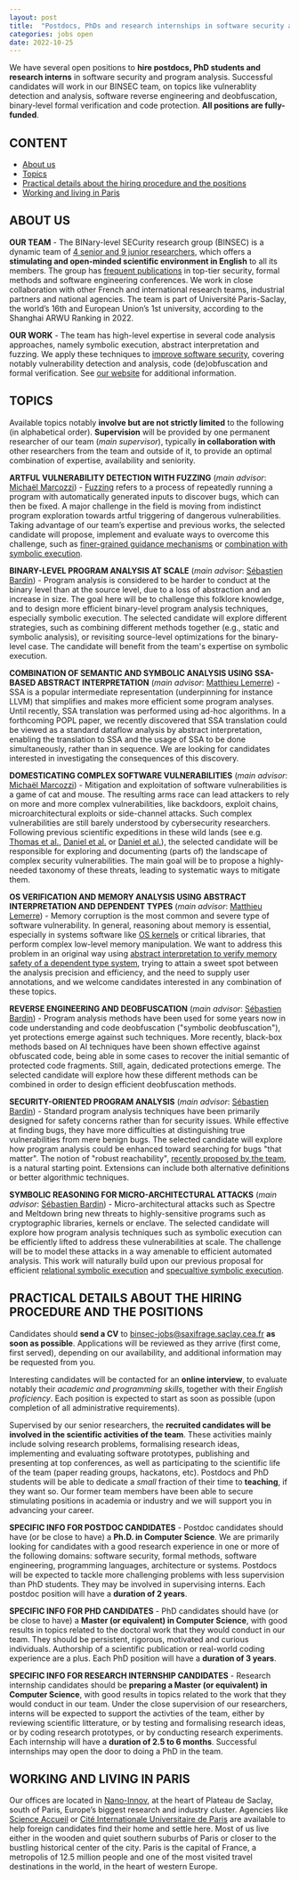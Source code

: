 ```yaml
---
layout: post
title:  "Postdocs, PhDs and research internships in software security and program analysis"
categories: jobs open
date: 2022-10-25
---
```

We have several open positions to **hire postdocs, PhD students and research interns** in software security and program analysis. Successful candidates will work in our BINSEC team, on topics like vulnerablity detection and analysis, software reverse engineering and deobfuscation, binary-level formal verification and code protection. 
**All positions are fully-funded**.



## CONTENT 
* [About us](#about-us)
* [Topics](#topics)
* [Practical details about the hiring procedure and the positions](#practical-details-about-the-hiring-procedure-and-the-positions)
* [Working and living in Paris](#working-and-living-in-paris)


## ABOUT US

**OUR TEAM** - The BINary-level SECurity research group (BINSEC) is a dynamic team of [4 senior and 9 junior researchers][team], which offers a **stimulating and open-minded scientific environment in English** to all its members. The group has [frequent publications][publications] in top-tier security, formal methods and software engineering conferences. We work in close collaboration with other French and international research teams, industrial partners and national agencies. The team is part of Université Paris-Saclay, the world’s 16th and European Union’s 1st university, according to the Shanghai ARWU Ranking in 2022.  

**OUR WORK** - The team has high-level expertise in several code analysis approaches, namely symbolic execution, abstract interpretation and fuzzing. We apply these techniques to [improve software security][walloffame], covering notably vulnerability detection and analysis, code (de)obfuscation and formal verification. See [our website][website] for additional information. 

## TOPICS

Available topics notably **involve but are not strictly limited** to the following (in alphabetical order).
**Supervision** will be provided by one permanent researcher of our team (*main supervisor*), typically **in collaboration with** other researchers from the team and outside of it, to provide an optimal combination of expertise, availability and seniority.

**ARTFUL VULNERABILITY DETECTION WITH FUZZING** (*main advisor*: [Michaël Marcozzi][marcozzi]) - [Fuzzing][fuzzing] refers to a process of repeatedly running a program with automatically generated inputs to discover bugs, which can then be fixed. A major challenge in the field is moving from indistinct program exploration towards artful triggering of dangerous vulnerabilities. Taking advantage of our team’s expertise and previous works, the selected candidate will propose, implement and evaluate ways to overcome this challenge, such as [finer-grained guidance mechanisms][ndssfuzz] or [combination with symbolic execution][fps]. 

**BINARY-LEVEL PROGRAM ANALYSIS AT SCALE** (*main advisor*: [Sébastien Bardin][bardin]) - Program analysis is considered to be harder to conduct at the binary level than at the source level, due to a loss of abstraction and an increase in size. The goal here will be to challenge this folklore knowledge, and to design more efficient binary-level program analysis techniques, especially symbolic execution. The selected candidate will explore different strategies, such as combining different methods together (e.g., static and symbolic analysis), or revisiting source-level optimizations for the binary-level case. The candidate will benefit from the team's expertise on symbolic execution.   

**COMBINATION OF SEMANTIC AND SYMBOLIC ANALYSIS USING SSA-BASED ABSTRACT INTERPRETATION** (*main advisor*: [Matthieu Lemerre][lemerre]) - SSA is a popular intermediate representation (underpinning for instance LLVM) that simplifies and makes more efficient some program analyses. Until recently, SSA translation was performed using ad-hoc algorithms. In a forthcoming POPL paper, we recently discovered that SSA translation could be viewed as a standard dataflow analysis by abstract interpretation, enabling the translation to SSA and the usage of SSA to be done simultaneously, rather than in sequence. We are looking for candidates interested in investigating the consequences of this discovery.

**DOMESTICATING COMPLEX SOFTWARE VULNERABILITIES** (*main advisor*: [Michaël Marcozzi][marcozzi]) - Mitigation and exploitation of software vulnerabilities is a game of cat and mouse. The resulting arms race can lead attackers to rely on more and more complex vulnerabilities, like backdoors, exploit chains, microarchitectural exploits or side-channel attacks. Such complex vulnerabilities are still barely understood by cybersecurity researchers. Following previous scientific expeditions in these wild lands (see e.g. [Thomas et al.][backdoors], [Daniel et al.][SP2020] or [Daniel et al.][NDSS2021]), the selected candidate will be responsible for exploring and documenting (parts of) the landscape of complex security vulnerabilities. The main goal will be to propose a highly-needed taxonomy of these threats, leading to systematic ways to mitigate them.  

**OS VERIFICATION AND MEMORY ANALYSIS USING  ABSTRACT INTERPRETATION AND DEPENDENT TYPES** (*main advisor*: [Matthieu Lemerre][lemerre]) - Memory corruption is the most common and severe type of software vulnerability. In general, reasoning about memory is essential, especially in systems software like [OS kernels][RTAS2021] or critical libraries, that perform complex low-level memory manipulation. We want to address this problem in an original way using [abstract interpretation to verify memory safety of a dependent type system][VMCAI2022], trying to attain a sweet spot between the analysis precision and efficiency, and the need to supply user annotations, and we welcome candidates interested in any combination  of these topics.

**REVERSE ENGINEERING AND DEOBFUSCATION** (*main advisor*: [Sébastien Bardin][bardin]) - Program analysis methods have been used for some years now in code understanding and code deobfuscation ("symbolic deobfuscation"), yet protections emerge against such techniques. More recently, black-box methods based on AI techniques have been shown effective against obfuscated code, being able in some cases to recover the initial semantic of protected code fragments. Still, again, dedicated protections emerge. The selected candidate will explore how these different methods can be combined in order to design efficient deobfuscation methods. 

**SECURITY-ORIENTED PROGRAM ANALYSIS** (*main advisor*: [Sébastien Bardin][bardin]) - Standard program analysis techniques have been primarily designed for safety concerns rather than for security issues. While effective at finding bugs, they have more difficulties at distinguishing true vulnerabilities from mere benign bugs. The selected candidate will explore how program analysis could be enhanced toward searching for bugs "that matter". The notion of "robust reachability", [recently proposed by the team][CAV2021], is a natural starting point. Extensions can include both alternative definitions or better algorithmic techniques. 

**SYMBOLIC REASONING FOR MICRO-ARCHITECTURAL ATTACKS** (*main advisor*: [Sébastien Bardin][bardin]) - Micro-architectural attacks such as Spectre and Meltdown bring new threats to highly-sensitive programs such as cryptographic libraries, kernels or enclave. The selected candidate  will explore how program analysis techniques such as symbolic execution can be efficiently lifted to address these vulnerabilities at scale. The challenge will be to model these attacks in a way amenable to efficient automated analysis. This work will naturally build upon our previous proposal for efficient [relational symbolic execution][SP2020] and [specualtive symbolic execution][NDSS2021].  

## PRACTICAL DETAILS ABOUT THE HIRING PROCEDURE AND THE POSITIONS

Candidates should **send a CV** to <binsec-jobs@saxifrage.saclay.cea.fr> **as soon as possible**. Applications will be reviewed as they arrive (first come, first served), depending on our availability, and additional information may be requested from you.

Interesting candidates will be contacted for an **online interview**, to evaluate notably their *academic and programming skills*, together with their *English proficiency*. Each position is expected to start as soon as possible (upon completion of all administrative requirements). 

Supervised by our senior researchers, the **recruited candidates will be involved in the scientific activities of the team**. These activities mainly include solving research problems, formalising research ideas, implementing and evaluating software prototypes, publishing and presenting at top conferences, as well as participating to the scientific life of the team (paper reading groups, hackatons, etc). Postdocs and PhD students will be able to dedicate a *small* fraction of their time to **teaching**, if they want so. Our former team members have been able to secure stimulating positions in academia or industry and we will support you in advancing your career.

**SPECIFIC INFO FOR POSTDOC CANDIDATES** - Postdoc candidates should have (or be close to have) a **Ph.D. in Computer Science**. We are primarily looking for candidates with a good research experience in one or more of the following domains: software security, formal methods, software engineering, programming languages, architecture or systems. Postdocs will be expected to tackle more challenging problems with less supervision than PhD students. They may be involved in supervising interns. Each postdoc position will have a **duration of 2 years**.

**SPECIFIC INFO FOR PHD CANDIDATES** - PhD candidates should have (or be close to have) a **Master (or equivalent) in Computer Science**, with good results in topics related to the doctoral work that they would conduct in our team. They should be persistent, rigorous, motivated and curious individuals. Authorship of a scientific publication or real-world coding experience are a plus. Each PhD position will have a **duration of 3 years**.

**SPECIFIC INFO FOR RESEARCH INTERNSHIP CANDIDATES** - Research internship candidates should be **preparing a Master (or equivalent) in Computer Science**, with good results in topics related to the work that they would conduct in our team. Under the close supervision of our researchers, interns will be expected to support the activties of the team, either by reviewing scientific litterature, or by testing and formalising research ideas, or by coding research prototypes, or by conducting research experiments. Each internship will have a **duration of 2.5 to 6 months**. Successful internships may open the door to doing a PhD in the team.

## WORKING AND LIVING IN PARIS

Our offices are located in [Nano-Innov][nano], at the heart of Plateau de Saclay, south of Paris, Europe’s biggest research and industry cluster. Agencies like [Science Accueil][scienceaccueil] or [Cité Internationale Universitaire de Paris][ciup] are available to help foreign candidates find their home and settle here. Most of us live either in the wooden and quiet southern suburbs of Paris or closer to the bustling historical center of the city. Paris is the capital of France, a metropolis of 12.5 million people and one of the most visited travel destinations in the world, in the heart of western Europe.


[backdoors]: https://dx.doi.org/10.1007/978-3-030-00470-5_5
[NDSS2021]: https://binsec.github.io/nutshells/ndss-21.html
[SP2020]: https://binsec.github.io/nutshells/sp-20.html
[CAV2021]: https://binsec.github.io/nutshells/cav-21.html
[VMCAI2022]: https://binsec.github.io/nutshells/vmcai-22.html
[RTAS2021]: https://binsec.github.io/nutshells/rtas-21.html
[fps]: https://binsec.github.io/nutshells/fps-21.html
[ndssfuzz]: https://binsec.github.io/nutshells/fuzzing-22.html
[fuzzing]: https://www.fuzzingbook.org/
[bardin]: http://sebastien.bardin.free.fr/
[lemerre]: https://binsec.github.io/people/lemerre.html
[marcozzi]: http://www.marcozzi.net
[team]: https://binsec.github.io/#people
[nano]: https://goo.gl/maps/Swn77dLqrKQki7zt9
[publications]: https://binsec.github.io/publications
[walloffame]: https://binsec.github.io/achievements
[website]: https://binsec.github.io
[scienceaccueil]: https://www.science-accueil.org/en/
[ciup]: https://www.ciup.fr/en/
